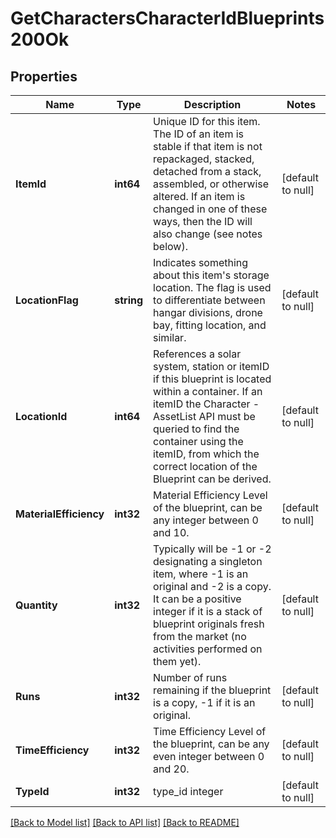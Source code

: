 # GetCharactersCharacterIdBlueprints200Ok

## Properties
Name | Type | Description | Notes
------------ | ------------- | ------------- | -------------
**ItemId** | **int64** | Unique ID for this item. The ID of an item is stable if that item is not repackaged, stacked, detached from a stack, assembled, or otherwise altered. If an item is changed in one of these ways, then the ID will also change (see notes below). | [default to null]
**LocationFlag** | **string** | Indicates something about this item&#39;s storage location. The flag is used to differentiate between hangar divisions, drone bay, fitting location, and similar. | [default to null]
**LocationId** | **int64** | References a solar system, station or itemID if this blueprint is located within a container. If an itemID the Character - AssetList API must be queried to find the container using the itemID, from which the correct location of the Blueprint can be derived. | [default to null]
**MaterialEfficiency** | **int32** | Material Efficiency Level of the blueprint, can be any integer between 0 and 10. | [default to null]
**Quantity** | **int32** | Typically will be -1 or -2 designating a singleton item, where -1 is an original and -2 is a copy. It can be a positive integer if it is a stack of blueprint originals fresh from the market (no activities performed on them yet). | [default to null]
**Runs** | **int32** | Number of runs remaining if the blueprint is a copy, -1 if it is an original. | [default to null]
**TimeEfficiency** | **int32** | Time Efficiency Level of the blueprint, can be any even integer between 0 and 20. | [default to null]
**TypeId** | **int32** | type_id integer | [default to null]

[[Back to Model list]](../README.md#documentation-for-models) [[Back to API list]](../README.md#documentation-for-api-endpoints) [[Back to README]](../README.md)


